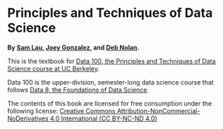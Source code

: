 # Principles and Techniques of Data Science

**By [Sam Lau][sam], [Joey Gonzalez][joey], and [Deb Nolan][deb].**

This is the textbook for [Data 100, the Principles and Techniques of Data
Science course at UC Berkeley][ds100].

Data 100 is the upper-division, semester-long data science course that follows
[Data 8, the Foundations of Data Science][data8].

The contents of this book are licensed for free consumption under the following
license: [Creative Commons Attribution-NonCommercial-NoDerivatives 4.0
International (CC BY-NC-ND
4.0)](https://creativecommons.org/licenses/by-nc-nd/4.0/)

[sam]: http://www.samlau.me/
[joey]: https://people.eecs.berkeley.edu/~jegonzal/
[deb]: https://www.stat.berkeley.edu/~nolan/
[data8]: http://data8.org/
[ds100]: http://www.ds100.org/
